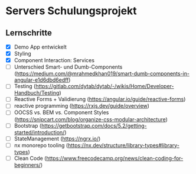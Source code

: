 # Servers Schulungsprojekt

## Lernschritte

- [x] Demo App entwickelt
- [x] Styling
- [x] Component Interaction: Services
- [ ] Unterschied Smart- und Dumb-Components (https://medium.com/@mrahmedkhan019/smart-dumb-components-in-angular-e1d6dbd6edff)
- [ ] Testing (https://gitlab.com/dytab/dytab/-/wikis/Home/Developer-Handbuch/Testing)
- [ ] Reactive Forms + Validierung (https://angular.io/guide/reactive-forms)
- [ ] reactive programming (https://rxjs.dev/guide/overview)
- [ ] OOCSS vs. BEM vs. Component Styles (https://snipcart.com/blog/organize-css-modular-architecture)
- [ ] Bootstrap (https://getbootstrap.com/docs/5.2/getting-started/introduction/)
- [ ] StateManagement (https://ngrx.io/)
- [ ] nx monorepo tooling (https://nx.dev/structure/library-types#library-types)
- [ ] Clean Code (https://www.freecodecamp.org/news/clean-coding-for-beginners/)
